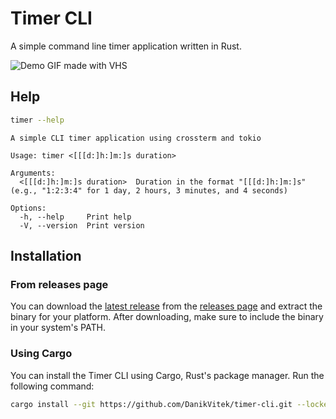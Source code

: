 # Timer CLI

A simple command line timer application written in Rust.

![Demo GIF made with VHS](https://vhs.charm.sh/vhs-2qSBgDMxlVkv1TAEZH9zMU.gif)

## Help

```bash
timer --help
```

```
A simple CLI timer application using crossterm and tokio

Usage: timer <[[[d:]h:]m:]s duration>

Arguments:
  <[[[d:]h:]m:]s duration>  Duration in the format "[[[d:]h:]m:]s" (e.g., "1:2:3:4" for 1 day, 2 hours, 3 minutes, and 4 seconds)

Options:
  -h, --help     Print help
  -V, --version  Print version
```

## Installation

### From releases page

You can download the [latest release](https://github.com/DanikVitek/timer-cli/releases/latest) from the [releases page](https://github.com/DanikVitek/timer-cli/releases)
and extract the binary for your platform. After downloading, make sure to include the binary in your system's PATH.

### Using Cargo

You can install the Timer CLI using Cargo, Rust's package manager. Run the following command:

```bash
cargo install --git https://github.com/DanikVitek/timer-cli.git --locked
```
